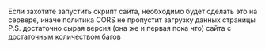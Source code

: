 Если захотите запустить скрипт сайта, необходимо будет сделать это на сервере, иначе политика CORS не пропустит загрузку данных страницы
P.S. достаточно сырая версия (она же и первая пока что) сайта с достаточным количеством багов 
